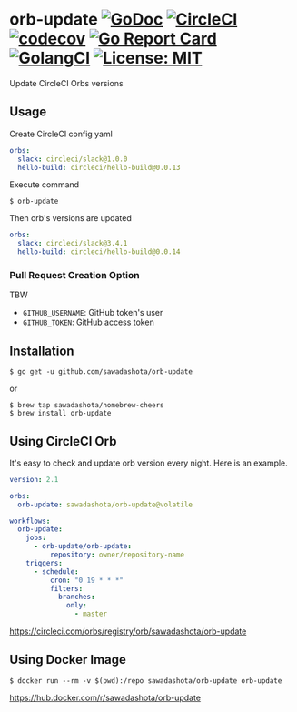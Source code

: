 orb-update [![GoDoc](https://godoc.org/github.com/sawadashota/orb-update?status.svg)](https://godoc.org/github.com/sawadashota/orb-update) [![CircleCI](https://circleci.com/gh/sawadashota/orb-update.svg?style=svg)](https://circleci.com/gh/sawadashota/orb-update) [![codecov](https://codecov.io/gh/sawadashota/orb-update/branch/master/graph/badge.svg)](https://codecov.io/gh/sawadashota/orb-update) [![Go Report Card](https://goreportcard.com/badge/github.com/sawadashota/orb-update)](https://goreportcard.com/report/github.com/sawadashota/orb-update) [![GolangCI](https://golangci.com/badges/github.com/sawadashota/orb-update.svg)](https://golangci.com/r/github.com/sawadashota/orb-update) [![License: MIT](https://img.shields.io/badge/License-MIT-yellow.svg)](https://opensource.org/licenses/MIT)
===

Update CircleCI Orbs versions

Usage
---

Create CircleCI config yaml

```yaml
orbs:
  slack: circleci/slack@1.0.0
  hello-build: circleci/hello-build@0.0.13
```

Execute command

```
$ orb-update
```

Then orb's versions are updated

```yaml
orbs:
  slack: circleci/slack@3.4.1
  hello-build: circleci/hello-build@0.0.14
```

### Pull Request Creation Option

TBW

* `GITHUB_USERNAME`: GitHub token's user
* `GITHUB_TOKEN`: [GitHub access token](https://github.com/settings/tokens/new?scopes=repo&description=Octotree%20browser%20extension)

Installation
---

```
$ go get -u github.com/sawadashota/orb-update
```

or 

```
$ brew tap sawadashota/homebrew-cheers
$ brew install orb-update
```

Using CircleCI Orb
---

It's easy to check and update orb version every night. Here is an example.

```yaml
version: 2.1

orbs:
  orb-update: sawadashota/orb-update@volatile

workflows:
  orb-update:
    jobs:
      - orb-update/orb-update:
          repository: owner/repository-name
    triggers:
      - schedule:
          cron: "0 19 * * *"
          filters:
            branches:
              only:
                - master
```

https://circleci.com/orbs/registry/orb/sawadashota/orb-update

Using Docker Image
---

```
$ docker run --rm -v $(pwd):/repo sawadashota/orb-update orb-update
```

https://hub.docker.com/r/sawadashota/orb-update